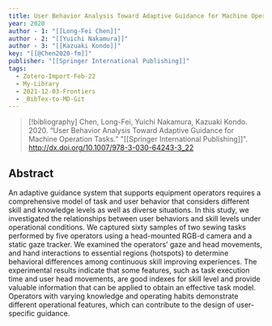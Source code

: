```yaml
---
title: User Behavior Analysis Toward Adaptive Guidance for Machine Operation Tasks
year: 2020
author - 1: "[[Long-Fei Chen]]"
author - 2: "[[Yuichi Nakamura]]"
author - 3: "[[Kazuaki Kondo]]"
key: "[[@Chen2020-fm]]"
publisher: "[[Springer International Publishing]]"
tags:
  - Zotero-Import-Feb-22
  - My-Library
  - 2021-12-03-Frontiers
  - _BibTex-to-MD-Git
---
```


> [!bibliography]
> Chen, Long-Fei, Yuichi Nakamura, Kazuaki Kondo. 2020. “User Behavior Analysis Toward Adaptive Guidance for Machine Operation Tasks.” "[[Springer International Publishing]]". http://dx.doi.org/10.1007/978-3-030-64243-3_22

## Abstract
An adaptive guidance system that supports equipment operators requires a comprehensive model of task and user behavior that considers different skill and knowledge levels as well as diverse situations. In this study, we investigated the relationships between user behaviors and skill levels under operational conditions. We captured sixty samples of two sewing tasks performed by five operators using a head-mounted RGB-d camera and a static gaze tracker. We examined the operators’ gaze and head movements, and hand interactions to essential regions (hotspots) to determine behavioral differences among continuous skill improving experiences. The experimental results indicate that some features, such as task execution time and user head movements, are good indexes for skill level and provide valuable information that can be applied to obtain an effective task model. Operators with varying knowledge and operating habits demonstrate different operational features, which can contribute to the design of user-specific guidance.